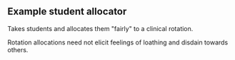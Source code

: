 ## Example student allocator

Takes students and allocates them "fairly" to a
clinical rotation.

Rotation allocations need not elicit feelings of
loathing and disdain towards others.
